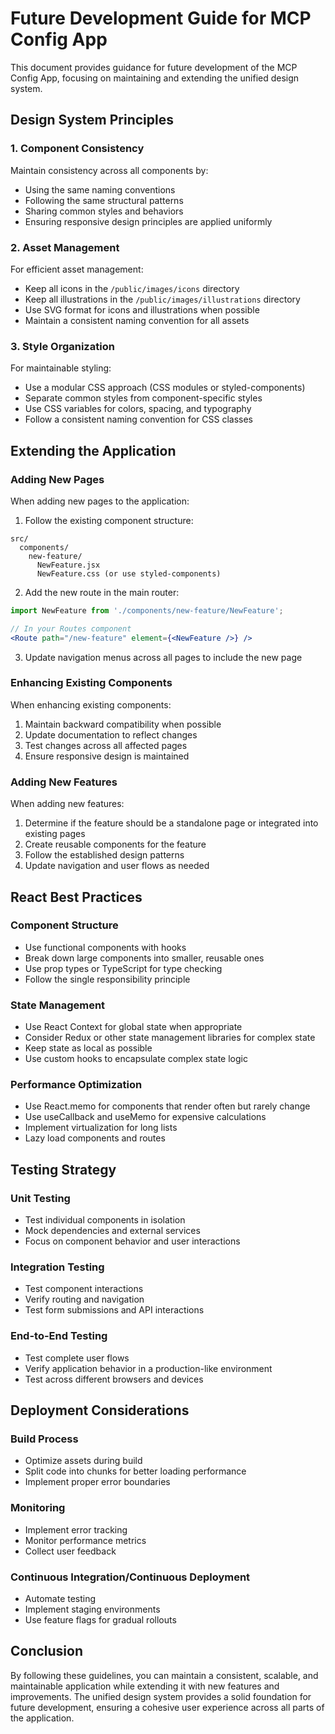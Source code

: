 # Future Development Guide for MCP Config App

This document provides guidance for future development of the MCP Config App, focusing on maintaining and extending the unified design system.

## Design System Principles

### 1. Component Consistency

Maintain consistency across all components by:
- Using the same naming conventions
- Following the same structural patterns
- Sharing common styles and behaviors
- Ensuring responsive design principles are applied uniformly

### 2. Asset Management

For efficient asset management:
- Keep all icons in the `/public/images/icons` directory
- Keep all illustrations in the `/public/images/illustrations` directory
- Use SVG format for icons and illustrations when possible
- Maintain a consistent naming convention for all assets

### 3. Style Organization

For maintainable styling:
- Use a modular CSS approach (CSS modules or styled-components)
- Separate common styles from component-specific styles
- Use CSS variables for colors, spacing, and typography
- Follow a consistent naming convention for CSS classes

## Extending the Application

### Adding New Pages

When adding new pages to the application:

1. Follow the existing component structure:
```
src/
  components/
    new-feature/
      NewFeature.jsx
      NewFeature.css (or use styled-components)
```

2. Add the new route in the main router:
```jsx
import NewFeature from './components/new-feature/NewFeature';

// In your Routes component
<Route path="/new-feature" element={<NewFeature />} />
```

3. Update navigation menus across all pages to include the new page

### Enhancing Existing Components

When enhancing existing components:

1. Maintain backward compatibility when possible
2. Update documentation to reflect changes
3. Test changes across all affected pages
4. Ensure responsive design is maintained

### Adding New Features

When adding new features:

1. Determine if the feature should be a standalone page or integrated into existing pages
2. Create reusable components for the feature
3. Follow the established design patterns
4. Update navigation and user flows as needed

## React Best Practices

### Component Structure

- Use functional components with hooks
- Break down large components into smaller, reusable ones
- Use prop types or TypeScript for type checking
- Follow the single responsibility principle

### State Management

- Use React Context for global state when appropriate
- Consider Redux or other state management libraries for complex state
- Keep state as local as possible
- Use custom hooks to encapsulate complex state logic

### Performance Optimization

- Use React.memo for components that render often but rarely change
- Use useCallback and useMemo for expensive calculations
- Implement virtualization for long lists
- Lazy load components and routes

## Testing Strategy

### Unit Testing

- Test individual components in isolation
- Mock dependencies and external services
- Focus on component behavior and user interactions

### Integration Testing

- Test component interactions
- Verify routing and navigation
- Test form submissions and API interactions

### End-to-End Testing

- Test complete user flows
- Verify application behavior in a production-like environment
- Test across different browsers and devices

## Deployment Considerations

### Build Process

- Optimize assets during build
- Split code into chunks for better loading performance
- Implement proper error boundaries

### Monitoring

- Implement error tracking
- Monitor performance metrics
- Collect user feedback

### Continuous Integration/Continuous Deployment

- Automate testing
- Implement staging environments
- Use feature flags for gradual rollouts

## Conclusion

By following these guidelines, you can maintain a consistent, scalable, and maintainable application while extending it with new features and improvements. The unified design system provides a solid foundation for future development, ensuring a cohesive user experience across all parts of the application.
